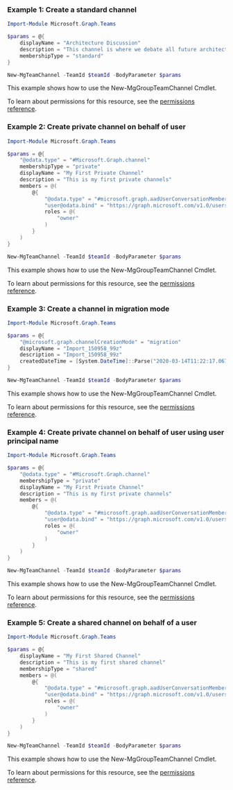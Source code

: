 ### Example 1: Create a standard channel

```powershellImport-Module Microsoft.Graph.Teams

$params = @{
	displayName = "Architecture Discussion"
	description = "This channel is where we debate all future architecture plans"
	membershipType = "standard"
}

New-MgTeamChannel -TeamId $teamId -BodyParameter $params
```
This example shows how to use the New-MgGroupTeamChannel Cmdlet.
To learn about permissions for this resource, see the [permissions reference](/graph/permissions-reference).

### Example 2: Create private channel on behalf of user

```powershellImport-Module Microsoft.Graph.Teams

$params = @{
	"@odata.type" = "#Microsoft.Graph.channel"
	membershipType = "private"
	displayName = "My First Private Channel"
	description = "This is my first private channels"
	members = @(
		@{
			"@odata.type" = "#microsoft.graph.aadUserConversationMember"
			"user@odata.bind" = "https://graph.microsoft.com/v1.0/users('62855810-484b-4823-9e01-60667f8b12ae')"
			roles = @(
				"owner"
			)
		}
	)
}

New-MgTeamChannel -TeamId $teamId -BodyParameter $params
```
This example shows how to use the New-MgGroupTeamChannel Cmdlet.
To learn about permissions for this resource, see the [permissions reference](/graph/permissions-reference).

### Example 3: Create a channel in migration mode

```powershellImport-Module Microsoft.Graph.Teams

$params = @{
	"@microsoft.graph.channelCreationMode" = "migration"
	displayName = "Import_150958_99z"
	description = "Import_150958_99z"
	createdDateTime = [System.DateTime]::Parse("2020-03-14T11:22:17.067Z")
}

New-MgTeamChannel -TeamId $teamId -BodyParameter $params
```
This example shows how to use the New-MgGroupTeamChannel Cmdlet.
To learn about permissions for this resource, see the [permissions reference](/graph/permissions-reference).

### Example 4: Create private channel on behalf of user using user principal name

```powershellImport-Module Microsoft.Graph.Teams

$params = @{
	"@odata.type" = "#Microsoft.Graph.channel"
	membershipType = "private"
	displayName = "My First Private Channel"
	description = "This is my first private channels"
	members = @(
		@{
			"@odata.type" = "#microsoft.graph.aadUserConversationMember"
			"user@odata.bind" = "https://graph.microsoft.com/v1.0/users('jacob@contoso.com')"
			roles = @(
				"owner"
			)
		}
	)
}

New-MgTeamChannel -TeamId $teamId -BodyParameter $params
```
This example shows how to use the New-MgGroupTeamChannel Cmdlet.
To learn about permissions for this resource, see the [permissions reference](/graph/permissions-reference).

### Example 5: Create a shared channel on behalf of a user

```powershellImport-Module Microsoft.Graph.Teams

$params = @{
	displayName = "My First Shared Channel"
	description = "This is my first shared channel"
	membershipType = "shared"
	members = @(
		@{
			"@odata.type" = "#microsoft.graph.aadUserConversationMember"
			"user@odata.bind" = "https://graph.microsoft.com/v1.0/users('7640023f-fe43-573f-9ff4-84a9efe4acd6')"
			roles = @(
				"owner"
			)
		}
	)
}

New-MgTeamChannel -TeamId $teamId -BodyParameter $params
```
This example shows how to use the New-MgGroupTeamChannel Cmdlet.
To learn about permissions for this resource, see the [permissions reference](/graph/permissions-reference).

